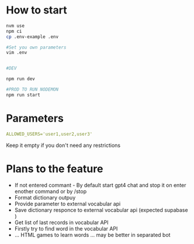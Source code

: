 
# How to start
```sh
nvm use
npm ci
cp .env-example .env

#Set you own parameters
vim .env 


#DEV

npm run dev

#PROD TO RUN NODEMON
npm run start

```
# Parameters

```yaml
ALLOWED_USERS='user1,user2,user3'
```

Keep it empty if you don't need any restrictions



# Plans to the feature
* If not entered commant - By default start gpt4 chat and stop it on enter enother command or by /stop
* Format dictionary outpuy
* Provide parameter to external vocabular api
* Save dictionary responce to external vocabular api (expected supabase )
* Get list of last records in vocabular API
* Firstly try to find word in the vocabular API
* ... HTML games to learn words ... may be better in separated bot